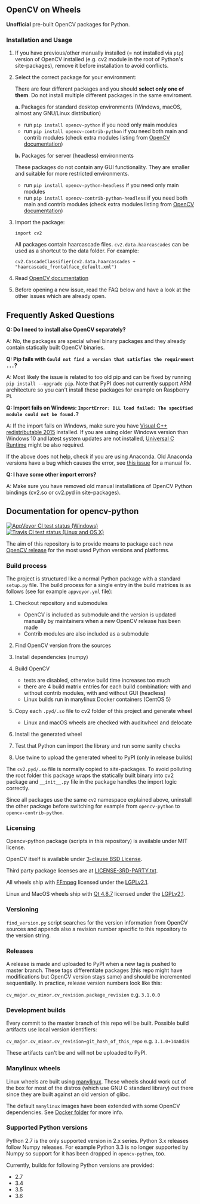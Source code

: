 ## OpenCV on Wheels

**Unofficial** pre-built OpenCV packages for Python.

### Installation and Usage

1. If you have previous/other manually installed (= not installed via ``pip``) version of OpenCV installed (e.g. cv2 module in the root of Python's site-packages), remove it before installation to avoid conflicts.
2. Select the correct package for your environment:

    There are four different packages and you should **select only one of them**. Do not install multiple different packages in the same enviroment.

    **a.** Packages for standard desktop environments (Windows, macOS, almost any GNU/Linux distribution)

    - run ``pip install opencv-python`` if you need only main modules
    - run ``pip install opencv-contrib-python`` if you need both main and contrib modules (check extra modules listing from [OpenCV documentation](https://docs.opencv.org/master/))

    **b.** Packages for server (headless) environments

    These packages do not contain any GUI functionality. They are smaller and suitable for more restricted environments.

    - run ``pip install opencv-python-headless`` if you need only main modules
    - run ``pip install opencv-contrib-python-headless`` if you need both main and contrib modules (check extra modules listing from [OpenCV documentation](https://docs.opencv.org/master/))

3. Import the package:

    ``import cv2``

    All packages contain haarcascade files. ``cv2.data.haarcascades`` can be used as a shortcut to the data folder. For example:

    ``cv2.CascadeClassifier(cv2.data.haarcascades + "haarcascade_frontalface_default.xml")``

5. Read [OpenCV documentation](https://docs.opencv.org/master/)

6. Before opening a new issue, read the FAQ below and have a look at the other issues which are already open.

Frequently Asked Questions
--------------------------

**Q: Do I need to install also OpenCV separately?**

A: No, the packages are special wheel binary packages and they already contain statically built OpenCV binaries.

**Q: Pip fails with ``Could not find a version that satisfies the requirement ...``?**

A: Most likely the issue is related to too old pip and can be fixed by running ``pip install --upgrade pip``. Note that PyPI does not currently support ARM architecture so you can't install these packages for example on Raspberry Pi.

**Q: Import fails on Windows: ``ImportError: DLL load failed: The specified module could not be found.``?**

A: If the import fails on Windows, make sure you have [Visual C++ redistributable 2015](https://www.microsoft.com/en-us/download/details.aspx?id=48145) installed. If you are using older Windows version than Windows 10 and latest system updates are not installed, [Universal C Runtime](https://support.microsoft.com/en-us/help/2999226/update-for-universal-c-runtime-in-windows) might be also required.

If the above does not help, check if you are using Anaconda. Old Anaconda versions have a bug which causes the error, see [this issue](https://github.com/skvark/opencv-python/issues/36) for a manual fix.

**Q: I have some other import errors?**

A: Make sure you have removed old manual installations of OpenCV Python bindings (cv2.so or cv2.pyd in site-packages).

## Documentation for opencv-python

[![AppVeyor CI test status (Windows)](https://img.shields.io/appveyor/ci/skvark/opencv-python.svg?maxAge=3600&label=Windows)](https://ci.appveyor.com/project/skvark/opencv-python)
[![Travis CI test status (Linux and OS X)](https://img.shields.io/travis/skvark/opencv-python.svg?maxAge=3600&label=Linux+macOS)](https://travis-ci.org/skvark/opencv-python)

The aim of this repository is to provide means to package each new [OpenCV release](https://github.com/opencv/opencv/releases) for the most used Python versions and platforms.

### Build process

The project is structured like a normal Python package with a standard ``setup.py`` file. The build process for a single entry in the build matrices is as follows (see for example ``appveyor.yml`` file):

1. Checkout repository and submodules

   -  OpenCV is included as submodule and the version is updated
      manually by maintainers when a new OpenCV release has been made
   -  Contrib modules are also included as a submodule

2. Find OpenCV version from the sources
3. Install dependencies (numpy)
4. Build OpenCV

   -  tests are disabled, otherwise build time increases too much
   -  there are 4 build matrix entries for each build combination: with and without contrib modules, with and without GUI (headless)
   -  Linux builds run in manylinux Docker containers (CentOS 5)

5. Copy each ``.pyd/.so`` file to cv2 folder of this project and
   generate wheel

   - Linux and macOS wheels are checked with auditwheel and delocate

6. Install the generated wheel
7. Test that Python can import the library and run some sanity checks
8. Use twine to upload the generated wheel to PyPI (only in release builds)

The ``cv2.pyd/.so`` file is normally copied to site-packages. To avoid polluting the root folder this package wraps the statically built binary into cv2 package and ``__init__.py`` file in the package handles the import logic correctly.

Since all packages use the same ``cv2`` namespace explained above, uninstall the other package before switching for example from ``opencv-python`` to ``opencv-contrib-python``.

### Licensing

Opencv-python package (scripts in this repository) is available under MIT license.

OpenCV itself is available under [3-clause BSD License](https://github.com/opencv/opencv/blob/master/LICENSE).

Third party package licenses are at [LICENSE-3RD-PARTY.txt](https://github.com/skvark/opencv-python/blob/master/LICENSE-3RD-PARTY.txt).

All wheels ship with [FFmpeg](http://ffmpeg.org) licensed under the [LGPLv2.1](http://www.gnu.org/licenses/old-licenses/lgpl-2.1.html).

Linux and MacOS wheels ship with [Qt 4.8.7](http://doc.qt.io/qt-4.8/lgpl.html) licensed under the [LGPLv2.1](http://www.gnu.org/licenses/old-licenses/lgpl-2.1.html).

### Versioning

``find_version.py`` script searches for the version information from OpenCV sources and appends also a revision number specific to this repository to the version string.

### Releases

A release is made and uploaded to PyPI when a new tag is pushed to master branch. These tags differentiate packages (this repo might have modifications but OpenCV version stays same) and should be incremented sequentially. In practice, release version numbers look like this:

``cv_major.cv_minor.cv_revision.package_revision`` e.g. ``3.1.0.0``

### Development builds

Every commit to the master branch of this repo will be built. Possible build artifacts use local version identifiers:

``cv_major.cv_minor.cv_revision+git_hash_of_this_repo`` e.g. ``3.1.0+14a8d39``

These artifacts can't be and will not be uploaded to PyPI.

### Manylinux wheels

Linux wheels are built using [manylinux](https://github.com/pypa/python-manylinux-demo). These wheels should work out of the box for most of the distros (which use GNU C standard library) out there since they are built against an old version of glibc.

The default ``manylinux`` images have been extended with some OpenCV dependencies. See [Docker folder](https://github.com/skvark/opencv-python/tree/master/docker) for more info.

### Supported Python versions

Python 2.7 is the only supported version in 2.x series. Python 3.x releases follow Numpy releases. For example Python 3.3 is no longer supported by Numpy so support for it has been dropped in ``opencv-python``, too.

Currently, builds for following Python versions are provided:

- 2.7
- 3.4
- 3.5
- 3.6
